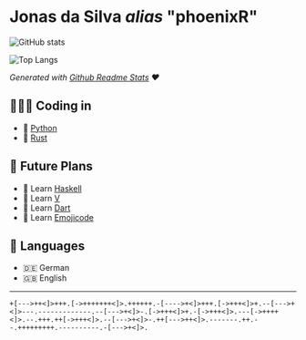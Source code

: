 # Jonas da Silva *alias* "phoenixR"

![GitHub stats](https://github-readme-stats.vercel.app/api?username=phoenixr-codes&show_icons=true&theme=dracula)

![Top Langs](https://github-readme-stats.vercel.app/api/top-langs/?username=phoenixr-codes&hide=Makefile,Batchfile&theme=dracula)

*Generated with [Github Readme Stats](https://github.com/anuraghazra/github-readme-stats) ♥️*


## 👨🏽‍💻 Coding in

* 🐍 [Python](https://github.com/phoenixr-codes?tab=repositories&q=&type=&language=python&sort=)
* 🦀 [Rust](https://github.com/phoenixr-codes?tab=repositories&q=&type=&language=rust&sort=)


## 🔮 Future Plans

* 🟰 Learn [Haskell](https://www.haskell.org)
* 🦨 Learn [V](https://vlang.io)
* 🎯 Learn [Dart](https://dart.dev)
* 🍇 Learn [Emojicode](https://www.emojicode.org)


## 💬 Languages

* 🇩🇪 German
* 🇬🇧 English


---

```brainfuck
+[--->++<]>+++.[->+++++++<]>.++++++.-[---->+<]>+++.[->+++<]>+.--[--->+<]>---.-------------.--[--->+<]>-.[->+++<]>+.-[->+++<]>.---[->++++<]>.--.+++.++[->+++<]>.--[--->+<]>-.++[--->++<]>.-------.++.--.+++++++++.----------.-[--->+<]>.
```
